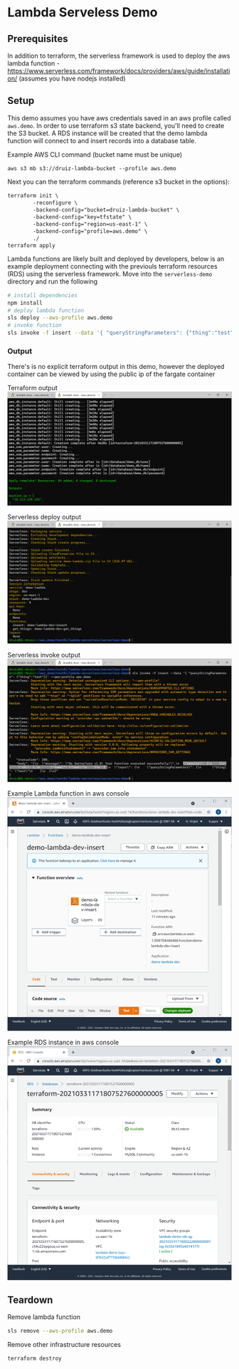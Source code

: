 # Lambda Serveless Demo

## Prerequisites

In addition to terraform, the serverless framework is used to deploy the aws lambda function - https://www.serverless.com/framework/docs/providers/aws/guide/installation/ (assumes you have nodejs installed)

## Setup

This demo assumes you have aws credentials saved in an aws profile called `aws.demo`. In order to use terraform s3 state backend, you'll need to create the S3 bucket. A RDS instance will be created that the demo lambda function will connect to and insert records into a database table.

Example AWS CLI command (bucket name must be unique)
```
aws s3 mb s3://druiz-lambda-bucket --profile aws.demo
```

Next you can the terraform commands (reference s3 bucket in the options):

```
terraform init \
        -reconfigure \
        -backend-config="bucket=druiz-lambda-bucket" \
        -backend-config="key=tfstate" \
        -backend-config="region=us-east-1" \
        -backend-config="profile=aws.demo" \
        ./
terraform apply
```

Lambda functions are likely built and deployed by developers, below is an example deployment connecting with the previouls terraform resources (RDS) using the serverless framework. Move into the `serverless-demo` directory and run the following

```bash
# install dependencies 
npm install
# deploy lambda function
sls deploy --aws-profile aws.demo
# invoke function
sls invoke -f insert --data '{ "queryStringParameters": {"thing":"test"}}' --aws-profile aws.demo
```

### Output

There's is no explicit terraform output in this demo, however the deployed container can be viewed by using the public ip of the fargate container

Terraform output
![output 1](./img/lambda-serverless-01.png)

Serverless deploy output
![output 2](./img/lambda-serverless-02.png)

Serverless invoke output
![output 3](./img/lambda-serverless-03.png)

Example Lambda function in aws console
![output 4](./img/lambda-serverless-04.png)

Example RDS instance in aws console
![output 5](./img/lambda-serverless-05.png)

## Teardown

Remove lambda function

```bash
sls remove --aws-profile aws.demo
```

Remove other infrastructure resources

```bash
terraform destroy
```

